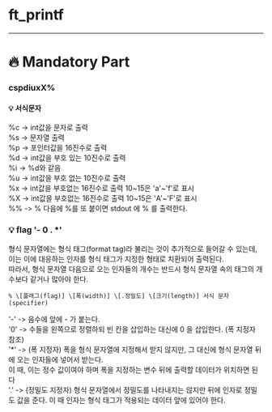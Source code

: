# ft\_printf
************   
# :fire: Mandatory Part
   
### cspdiuxX%
   
#### :bulb: 서식문자
%c -> int값을 문자로 출력   
%s -> 문자열 출력   
%p -> 포인터값을 16진수로 출력   
%d -> int값을 부호 있는 10진수로 출력   
%i -> %d와 같음   
%u -> int값을 부호 없는 10진수로 출력   
%x -> int값을 부호없는 16진수로 출력  10\~15은  'a'\~'f'로 표시   
%X -> int값을 부호없는 16진수로 출력  10\~15은  'A'\~'F'로 표시  
%% -> % 다음에 %를 또 붙이면 stdout 에 % 를 출력한다.
   
    
### :bulb: flag '- 0 . \*'
   
형식 문자열에는 형식 태그(format tag)라 불리는 것이 추가적으로 들어갈 수 있는데, 이는 이에 대응하는 인자를 형식 태그가 지정한 형태로 치환되어 출력된다.   
따라서, 형식 문자열 다음으로 오는 인자들의 개수는 반드시 형식 문자열 속의 태그의 개수보다 같거나 많아야 한다.   

```
% \[플래그(flag)] \[폭(width)] \[.정밀도] \[크기(length)] 서식 문자(specifier)
```
   
\'-' -> 음수에 앞에 - 가 붙는다.   
'0' -> 수들을 왼쪽으로 정렬하되 빈 칸을 삽입하는 대신에 0 을 삽입한다. (폭 지정자 참조)   
'\*' -> (폭 지정자) 폭을 형식 문자열에 지정해서 받지 않지만, 그 대신에 형식 문자열 뒤에 오는 인자들에 넣어서 받는다.   
이 때, 이는 정수 값이여야 하며 폭을 지정하는 변수 뒤에 출력할 데이터가 위치하면 된다   
'.' -> (정밀도 지정자) 형식 문자열에서 정밀도를 나타내지는 않지만 뒤에 인자로 정밀도 값을 준다. 이 때 인자는 형식 태그가 적용되는 데이터 앞에 있어야 한다.   
